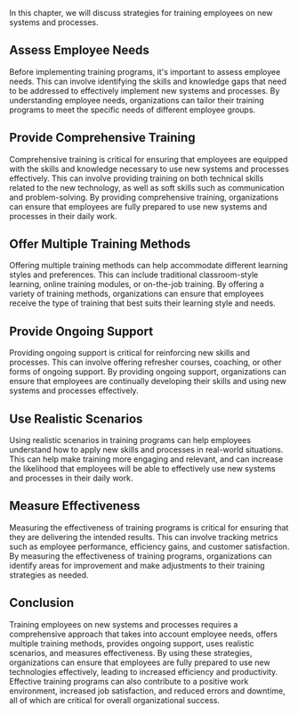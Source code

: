 
In this chapter, we will discuss strategies for training employees on new systems and processes.

Assess Employee Needs
---------------------

Before implementing training programs, it's important to assess employee needs. This can involve identifying the skills and knowledge gaps that need to be addressed to effectively implement new systems and processes. By understanding employee needs, organizations can tailor their training programs to meet the specific needs of different employee groups.

Provide Comprehensive Training
------------------------------

Comprehensive training is critical for ensuring that employees are equipped with the skills and knowledge necessary to use new systems and processes effectively. This can involve providing training on both technical skills related to the new technology, as well as soft skills such as communication and problem-solving. By providing comprehensive training, organizations can ensure that employees are fully prepared to use new systems and processes in their daily work.

Offer Multiple Training Methods
-------------------------------

Offering multiple training methods can help accommodate different learning styles and preferences. This can include traditional classroom-style learning, online training modules, or on-the-job training. By offering a variety of training methods, organizations can ensure that employees receive the type of training that best suits their learning style and needs.

Provide Ongoing Support
-----------------------

Providing ongoing support is critical for reinforcing new skills and processes. This can involve offering refresher courses, coaching, or other forms of ongoing support. By providing ongoing support, organizations can ensure that employees are continually developing their skills and using new systems and processes effectively.

Use Realistic Scenarios
-----------------------

Using realistic scenarios in training programs can help employees understand how to apply new skills and processes in real-world situations. This can help make training more engaging and relevant, and can increase the likelihood that employees will be able to effectively use new systems and processes in their daily work.

Measure Effectiveness
---------------------

Measuring the effectiveness of training programs is critical for ensuring that they are delivering the intended results. This can involve tracking metrics such as employee performance, efficiency gains, and customer satisfaction. By measuring the effectiveness of training programs, organizations can identify areas for improvement and make adjustments to their training strategies as needed.

Conclusion
----------

Training employees on new systems and processes requires a comprehensive approach that takes into account employee needs, offers multiple training methods, provides ongoing support, uses realistic scenarios, and measures effectiveness. By using these strategies, organizations can ensure that employees are fully prepared to use new technologies effectively, leading to increased efficiency and productivity. Effective training programs can also contribute to a positive work environment, increased job satisfaction, and reduced errors and downtime, all of which are critical for overall organizational success.
